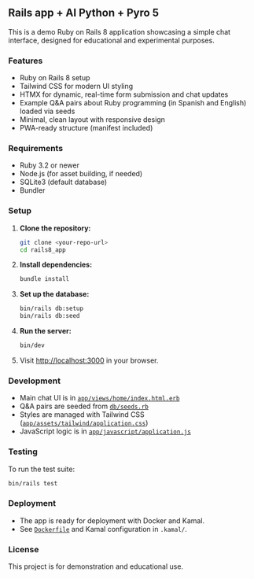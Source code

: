 ## Rails app + AI Python + Pyro 5

This is a demo Ruby on Rails 8 application showcasing a simple chat interface, designed for educational and experimental purposes.

### Features

- Ruby on Rails 8 setup
- Tailwind CSS for modern UI styling
- HTMX for dynamic, real-time form submission and chat updates
- Example Q&A pairs about Ruby programming (in Spanish and English) loaded via seeds
- Minimal, clean layout with responsive design
- PWA-ready structure (manifest included)

### Requirements

- Ruby 3.2 or newer
- Node.js (for asset building, if needed)
- SQLite3 (default database)
- Bundler

### Setup

1. **Clone the repository:**
   ```sh
   git clone <your-repo-url>
   cd rails8_app
   ```

2. **Install dependencies:**
   ```sh
   bundle install
   ```

3. **Set up the database:**
   ```sh
   bin/rails db:setup
   bin/rails db:seed
   ```

4. **Run the server:**
   ```sh
   bin/dev
   ```

5. Visit [http://localhost:3000](http://localhost:3000) in your browser.

### Development

- Main chat UI is in [`app/views/home/index.html.erb`](app/views/home/index.html.erb)
- Q&A pairs are seeded from [`db/seeds.rb`](db/seeds.rb)
- Styles are managed with Tailwind CSS ([`app/assets/tailwind/application.css`](app/assets/tailwind/application.css))
- JavaScript logic is in [`app/javascript/application.js`](app/javascript/application.js)

### Testing

To run the test suite:

```sh
bin/rails test
```

### Deployment

- The app is ready for deployment with Docker and Kamal.
- See [`Dockerfile`](Dockerfile) and Kamal configuration in `.kamal/`.

### License

This project is for demonstration and educational use.

